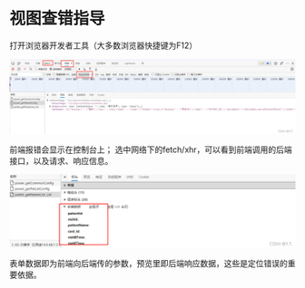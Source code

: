 # 视图查错指导


打开浏览器开发者工具（大多数浏览器快捷键为F12）

![在这里插入图片描述](./img/shituchacuo001.png)

前端报错会显示在控制台上；
选中网络下的fetch/xhr，可以看到前端调用的后端接口，以及请求、响应信息。



![在这里插入图片描述](./img/shituchacuo002.png)

表单数据即为前端向后端传的参数，预览里即后端响应数据，这些是定位错误的重要依据。